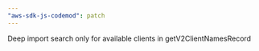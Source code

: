 ```yaml
---
"aws-sdk-js-codemod": patch
---
```


Deep import search only for available clients in getV2ClientNamesRecord
